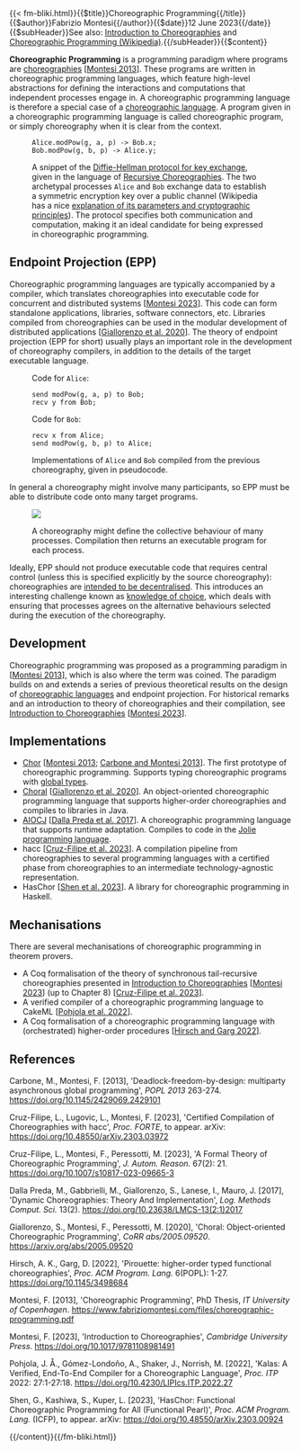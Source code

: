 <!-- --> {{< fm-bliki.html}}{{$title}}Choreographic Programming{{/title}}{{$author}}Fabrizio Montesi{{/author}}{{$date}}12 June 2023{{/date}}{{$subHeader}}See also: <a href="/introduction-to-choreographies">Introduction to Choreographies</a> and <a href="https://en.wikipedia.org/wiki/Choreographic_programming">Choreographic Programming (Wikipedia)</a>.{{/subHeader}}{{$content}}

**Choreographic Programming** is a programming paradigm where programs are [choreographies](Choreography) [[Montesi 2013](#M13p)].
These programs are written in choreographic programming languages, which feature high-level abstractions for defining the interactions and computations that independent processes engage in.
A choreographic programming language is therefore a special case of a [choreographic language](ChoreographicLanguage).
A program given in a choreographic programming language is called choreographic program, or simply choreography when it is clear from the context.

<figure class="bliki-figure">

```
Alice.modPow(g, a, p) -> Bob.x;
Bob.modPow(g, b, p) -> Alice.y;
```

<figcaption>

A snippet of the [Diffie-Hellman protocol for key exchange](https://en.wikipedia.org/wiki/Diffie%E2%80%93Hellman_key_exchange), given in the language of [Recursive Choreographies](ChoreographicLanguage#RecursiveChoreographies). The two archetypal processes `Alice` and `Bob` exchange data to establish a symmetric encryption key over a public channel (Wikipedia has a nice [explanation of its parameters and cryptographic principles](https://en.wikipedia.org/wiki/Diffie%E2%80%93Hellman_key_exchange#Cryptographic_explanation)).
The protocol specifies both communication and computation, making it an ideal candidate for being expressed in choreographic programming.
</figcaption>
</figure>

<a id="epp"></a>
## Endpoint Projection (EPP)

Choreographic programming languages are typically accompanied by a compiler, which translates choreographies into executable code for concurrent and distributed systems [[Montesi 2023](#M23)]. This code can form standalone applications, libraries, software connectors, etc. Libraries compiled from choreographies can be used in the modular development of distributed applications [[Giallorenzo et al. 2020](#GMP20)].
The theory of endpoint projection (EPP for short) usually plays an important role in the development of choreography compilers, in addition to the details of the target executable language.


<figure class="bliki-figure">

<div class="row">
<div class="col-auto">

Code for `Alice`:
```
send modPow(g, a, p) to Bob;
recv y from Bob;
```
</div>
<div class="col-auto">

Code for `Bob`:
```
recv x from Alice;
send modPow(g, b, p) to Alice;
```
</div>
</div>

<figcaption>

Implementations of `Alice` and `Bob` compiled from the previous choreography, given in pseudocode.
</figcaption>
</figure>

In general a choreography might involve many participants, so EPP must be able to distribute code onto many target programs.

<figure class="bliki-figure">

<img src="/images/cp-epp.svg" class="img-fluid"/>

<figcaption>

A choreography might define the collective behaviour of many processes. Compilation then returns an executable program for each process.
</figcaption>
</figure>

Ideally, EPP should not produce executable code that requires central control (unless this is specified explicitly by the source choreography): choreographies are [intended to be decentralised](Choreography#Decentralised).
This introduces an interesting challenge known as [knowledge of choice](KnowledgeOfChoice), which deals with ensuring that processes agrees on the alternative behaviours selected during the execution of the choreography.

## Development

Choreographic programming was proposed as a programming paradigm in [[Montesi 2013](#M13p)], which is also where the term was coined.
The paradigm builds on and extends a series of previous theoretical results on the design of [choreographic languages](ChoreographicLanguage) and endpoint projection. For historical remarks and an introduction to theory of choreographies and their compilation, see [Introduction to Choreographies](/introduction-to-choreographies/) [[Montesi 2023](#M23)].


## Implementations

- [Chor](https://www.chor-lang.org/) [[Montesi 2013](#M13p); [Carbone and Montesi 2013](#CM13)]. The first prototype of choreographic programming. Supports typing choreographic programs with [global types](ChoreographicLanguage#GlobalType).
- [Choral](https://www.choral-lang.org) [[Giallorenzo et al. 2020](#GMP20)]. An object-oriented choreographic programming language that supports higher-order choreographies and compiles to libraries in Java.
- [AIOCJ](http://www.cs.unibo.it/projects/jolie/aiocj.html) [[Dalla Preda et al. 2017](#DGGLM17)]. A choreographic programming language that supports runtime adaptation. Compiles to code in the [Jolie programming language](https://www.jolie-lang.org/).
- hacc [[Cruz-Filipe et al. 2023](#CLM23)]. A compilation pipeline from choreographies to several programming languages with a certified phase from choreographies to an intermediate technology-agnostic representation.
- HasChor [[Shen et al. 2023](#SKK23)]. A library for choreographic programming in Haskell.


## Mechanisations

There are several mechanisations of choreographic programming in theorem provers.

- A Coq formalisation of the theory of synchronous tail-recursive choreographies presented in [Introduction to Choreographies](/introduction-to-choreographies/) [[Montesi 2023](#M23)] (up to Chapter 8) [[Cruz-Filipe et al. 2023](#CMP23)].
- A verified compiler of a choreographic programming language to CakeML [[Pohjola et al. 2022](#PGSN22)].
- A Coq formalisation of a choreographic programming language with (orchestrated) higher-order procedures [[Hirsch and Garg 2022](#HG22)].


## References
<a id="further-reading"></a>

<a id="CM13"></a>
Carbone, M., Montesi, F. [2013], 'Deadlock-freedom-by-design: multiparty asynchronous global programming', _POPL 2013_ 263-274. <https://doi.org/10.1145/2429069.2429101>

<a id="CLM23"></a>
Cruz-Filipe, L., Lugovic, L., Montesi, F. [2023], 'Certified Compilation of Choreographies with hacc', _Proc. FORTE_, to appear. arXiv: <https://doi.org/10.48550/arXiv.2303.03972>

<a id="CMP23"></a>
Cruz-Filipe, L., Montesi, F., Peressotti, M. [2023], 'A Formal Theory of Choreographic Programming', _J. Autom. Reason._ 67(2): 21. <https://doi.org/10.1007/s10817-023-09665-3>

<a id="DGGLM17"></a>
Dalla Preda, M., Gabbrielli, M., Giallorenzo, S., Lanese, I., Mauro, J. [2017], 'Dynamic Choreographies: Theory And Implementation', _Log. Methods Comput. Sci._ 13(2). <https://doi.org/10.23638/LMCS-13(2:1)2017>

<a id="GMP20"></a>
Giallorenzo, S., Montesi, F., Peressotti, M. [2020], 'Choral: Object-oriented Choreographic Programming', _CoRR abs/2005.09520_.
<https://arxiv.org/abs/2005.09520>

<a id="HG22"></a>
Hirsch, A. K., Garg, D. [2022], 'Pirouette: higher-order typed functional choreographies', _Proc. ACM Program. Lang._ 6(POPL): 1-27. <https://doi.org/10.1145/3498684>

<a id="M13p"></a>Montesi, F. [2013], 'Choreographic Programming', PhD Thesis, _IT University of Copenhagen_. <https://www.fabriziomontesi.com/files/choreographic-programming.pdf>

<a id="M23"></a>Montesi, F. [2023], 'Introduction to Choreographies', _Cambridge University Press_. <https://doi.org/10.1017/9781108981491>

<a id="PGSN22"></a>
Pohjola, J. Å., Gómez-Londoño, A., Shaker, J., Norrish, M. [2022], 'Kalas: A Verified, End-To-End Compiler for a Choreographic Language', _Proc. ITP_ 2022: 27:1-27:18. <https://doi.org/10.4230/LIPIcs.ITP.2022.27>

<a id="SKK23"></a>
Shen, G., Kashiwa, S., Kuper, L. [2023], 'HasChor: Functional Choreographic Programming for All (Functional Pearl)', _Proc. ACM Program. Lang._ (ICFP), to appear. arXiv: <https://doi.org/10.48550/arXiv.2303.00924>

<!-- --> {{/content}}{{/fm-bliki.html}}
